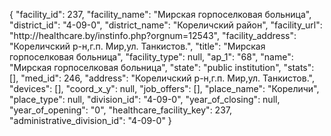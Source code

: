 {
    "facility_id": 237,
    "facility_name": "Мирская горпоселковая больница",
    "district_id": "4-09-0",
    "district_name": "Кореличский район",
    "facility_url": "http:\/\/healthcare.by\/instinfo.php?orgnum=12543",
    "facility_address": "Кореличский р-н,г.п. Мир,ул. Танкистов.",
    "title": "Мирская горпоселковая больница",
    "facility_type": null,
    "ap_1": "68",
    "name": "Мирская горпоселковая больница",
    "state": "public institution",
    "stats": [],
    "med_id": 246,
    "address": "Кореличский р-н,г.п. Мир,ул. Танкистов.",
    "devices": [],
    "coord_x_y": null,
    "job_offers": [],
    "place_name": "Кореличи",
    "place_type": null,
    "division_id": "4-09-0",
    "year_of_closing": null,
    "year_of_opening": "0",
    "healthcare_facility_key": 237,
    "administrative_division_id": "4-09-0"
}